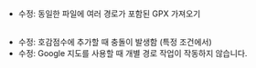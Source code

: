##
- 수정: 동일한 파일에 여러 경로가 포함된 GPX 가져오기

##
- 수정: 호감점수에 추가할 때 충돌이 발생함 (특정 조건에서)
- 수정: Google 지도를 사용할 때 개별 경로 작업이 작동하지 않습니다.
